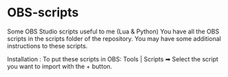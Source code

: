 # OBS-scripts
Some OBS Studio scripts useful to me (Lua &amp; Python)
You have all the OBS scripts in the scripts folder of the repository. You may have some additional instructions to these scripts.

Installation : To put these scripts in OBS: Tools | Scripts ➡ Select the script you want to import with the + button.
